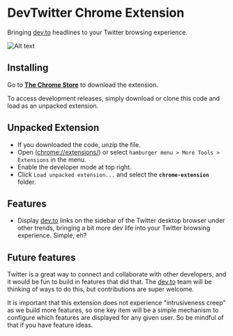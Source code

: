 DevTwitter Chrome Extension
==========

Bringing [dev.to](https://dev.to) headlines to your Twitter browsing experience.

![Alt text](/images/tall-screenshot-annotated.png?raw=true "Screenshot")

Installing
-----

Go to **[The Chrome Store](https://chrome.google.com/webstore/detail/dev-twitter/fhlipionhojfohecgljcljbpblojlaef)** to download the extension.

To access development releases, simply download or clone this code and load as an unpacked extension.

Unpacked Extension
-----

- If you downloaded the code, unzip the file.
- Open ([chrome://extensions/](chrome://extensions/)) or select `hamburger menu > More Tools > Extensions` in the menu.
- Enable the developer mode at top right.
- Click `Load unpacked extension...` and select the **`chrome-extension`** folder.


Features
-----

- Display [dev.to](https://dev.to) links on the sidebar of the Twitter desktop browser under other trends, bringing a bit more dev life into your Twitter browsing experience. Simple, eh?

Future features
-----

Twitter is a great way to connect and collaborate with other developers, and it would be fun to build in features that did that. The [dev.to](https://dev.to) team will be thinking of ways to do this, but contributions are super welcome.

It is important that this extension does not experience "intrusiveness creep" as we build more features, so one key item will be a simple mechanism to configure which features are displayed for any given user. So be mindful of that if you have feature ideas.

